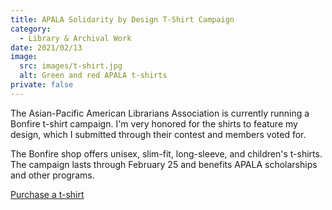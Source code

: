 ```yaml
---
title: APALA Solidarity by Design T-Shirt Campaign
category:
  - Library & Archival Work
date: 2021/02/13
image:
  src: images/t-shirt.jpg
  alt: Green and red APALA t-shirts
private: false
---
```

The Asian-Pacific American Librarians Association is currently running a Bonfire t-shirt campaign. I'm very honored for the shirts to feature my design, which I submitted through their contest and members voted for.

The Bonfire shop offers unisex, slim-fit, long-sleeve, and children's t-shirts. The campaign lasts through February 25 and benefits APALA scholarships and other programs.

[Purchase a t-shirt](https://www.bonfire.com/store/apala/)